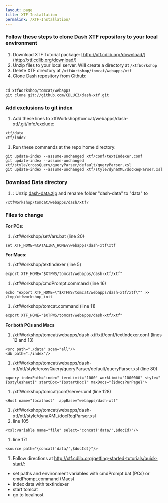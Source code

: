 ```yaml
---
layout: page
title: XTF Installation
permalink: /XTF-Installation/
---
```


### Follow these steps to clone Dash XTF repository to your local environment

1. Download XTF Tutorial package: [http://xtf.cdlib.org/download/](http://xtf.cdlib.org/download/)
1. Unzip files to your local server. Will create a directory at ````/xtfWorkshop````
1. Delete XTF directory at ````/xtfWorkshop/tomcat/webapps/xtf````
1. Clone Dash repository from Github:
<br><br>
````
cd xtfWorkshop/tomcat/webapps
git clone git://github.com/CDLUC3/dash-xtf.git
````

### Add exclusions to git index

1. Add these lines to xtfWorkshop/tomcat/webapps/dash-xtf/.git/info/exclude:

````
xtf/data
xtf/index
````
1. Run these commands at the repo home directory:

````
git update-index --assume-unchanged xtf/conf/textIndexer.conf
git update-index --assume-unchanged xtf/style/crossQuery/queryParser/default/queryParser.xsl
git update-index --assume-unchanged xtf/style/dynaXML/docReqParser.xsl
````



### Download Data directory
1. : Unzip [dash-data.zip](https://github.com/CDLUC3/dash/raw/gh-pages/docs/dash-data.zip) and rename folder "dash-data" to "data" to 

````
/xtfWorkshop/tomcat/webapps/dash/xtf/
````

### Files to change
**For PCs:** 

1. /xtfWorkshop/setVars.bat (line 20)

````
set XTF_HOME=%CATALINA_HOME%\webapps\dash-xtf\xtf
````

**For Macs:**  

1. /xtfWorkshop/textIndexer (line 5)

```
export XTF_HOME="$XTFWS/tomcat/webapps/dash-xtf/xtf"
```

1. /xtfWorkshop/cmdPrompt.command (line 16)

```
echo "export XTF_HOME=\"$XTFWS/tomcat/webapps/dash-xtf/xtf\"" >> /tmp/xtfworkshop_init
```
1. /xtfWorkshop/tomcat.command (line 11)

```
export XTF_HOME="$XTFWS/tomcat/webapps/dash-xtf/xtf"
```

**For both PCs and Macs**

1. /xtfWorkshop/tomcat/webapps/dash-xtf/xtf/conf/textIndexer.conf (lines 12 and 13)
        
```
<src path="./data" scan="all"/>
<db path="./index"/>
```


1. /xtfWorkshop/tomcat/webapps/dash-xtf/xtf/style/crossQuery/queryParser/default/queryParser.xsl (line 80)
      
```
<query indexPath="index" termLimit="1000" workLimit="1000000" style="{$stylesheet}" startDoc="{$startDoc}" maxDocs="{$docsPerPage}">
```

1. /xtfWorkshop/tomcat/conf/server.xml (line 128)

```
<Host name="localhost"  appBase="webapps/dash-xtf"
```

1. /xtfWorkshop/tomcat/webapps/dash-xtf/xtf/style/dynaXML/docReqParser.xsl
  1. line 105
      
```
<xsl:variable name="file" select="concat('data/',$docId)"/>
```

  1. line 171

```
<source path="{concat('data/',$docId)}"/>
```

1. Follow directions at http://xtf.cdlib.org/getting-started-tutorials/quick-start/:
  * set paths and environment variables with cmdPrompt.bat (PCs) or cmdPrompt.command (Macs)
  * index data with textIndexer
  * start tomcat
  * go to localhost
